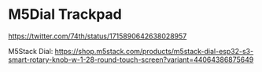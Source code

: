 # M5Dial Trackpad

https://twitter.com/74th/status/1715890642638028957

M5Stack Dial: https://shop.m5stack.com/products/m5stack-dial-esp32-s3-smart-rotary-knob-w-1-28-round-touch-screen?variant=44064386875649